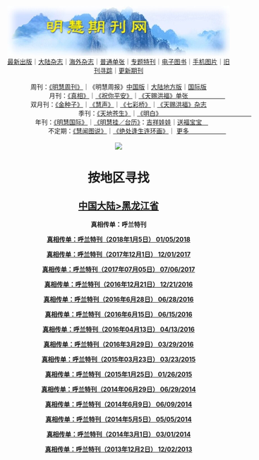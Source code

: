 <a id="user-content-1" class="anchor" aria-hidden="true" href="#1">
<a name="1" id="1" target="_blank"></a> <span id="1">
<a name="2" id="2" target="_blank"></a> <span id="2">
<a name="3" id="3" target="_blank"></a> <span id="3">
<a name="4" id="4" target="_blank"></a> <span id="4">
<a name="5" id="5" target="_blank"></a> <span id="5">
<a name="6" id="6" target="_blank"></a> <span id="6">
<a name="7" id="7" target="_blank"></a> <span id="7">
<a id="user-content-1" href="#1">
<div align="center">
<a target="_blank" href="https://github.com/19920513/djy/blob/master/gb/nsc413.md#1"><img src="https://github.com/pdf-edit/qikan/blob/master/mhqk.jpg?raw=true"></a><br>
<a href="https://github.com/pdf-edit/qikan/blob/master/display.aspx/category_id/8/page_1.md#1">最新出版</a>｜<a href="https://github.com/pdf-edit/qikan/blob/master/category.aspx/category/mainland/page_1.md#1">大陆杂志</a>｜<a href="https://github.com/pdf-edit/qikan/blob/master/category.aspx/category/overseas/page_1.md#1">海外杂志</a>｜<a href="https://github.com/pdf-edit/qikan/blob/master/display.aspx/category_id/4/guige_id/3/page_1.md#1">普通单张</a>｜<a href="https://github.com/pdf-edit/qikan/blob/master/category.aspx/category/zhuanti/page_1.md#1">专题特刊</a>｜<a href="https://github.com/pdf-edit/qikan/blob/master/display.aspx/category_id/6/meijie_id/2/page_1.md#1">电子图书</a>｜<a href="https://github.com/pdf-edit/qikan/blob/master/display.aspx/qikan_type_id/11075/page_1.md#1">手机图片</a>｜<a href="https://github.com/pdf-edit/qikan/blob/master/display.aspx/category_id/5/zhouqi_id/6/page_1.md#1">旧刊寻踪</a>｜<a href="https://github.com/pdf-edit/qikan/blob/master/UpdatedArticles.aspx/page_1.md#1">更新期刊</a>
<br>
<br>
周刊：<a href="https://github.com/pdf-edit/qikan/blob/master/display.aspx/qikan_type_id/5179/page_1.md#1">《明慧周刊》</a>｜《明慧周报》<a href="https://github.com/pdf-edit/qikan/blob/master/display.aspx/qikan_type_id/5178/page_1.md#1">中国版</a>｜<a href="https://github.com/pdf-edit/qikan/blob/master/mainland.aspx/page_1.md#1">大陆地方版</a>｜<a href="https://github.com/pdf-edit/qikan/blob/master/display.aspx/qikan_type_id/5151/page_1.md#1">国际版</a><br>
月刊：<a href="https://github.com/pdf-edit/qikan/blob/master/display.aspx/qikan_type_id/5240/page_1.md#1">《真相》</a>｜<a href="https://github.com/pdf-edit/qikan/blob/master/display.aspx/qikan_type_id/11182/page_1.md#1">《祝你平安》</a>｜<a href="https://github.com/pdf-edit/qikan/blob/master/display.aspx/qikan_type_id/5360/keyword/E5/contain/true/page_1.md#1">《天赐洪福》单张　　　　　　</a><br>
双月刊：<a href="https://github.com/pdf-edit/qikan/blob/master/display.aspx/qikan_type_id/7500/page_1.md#1">《金种子》</a>｜<a href="https://github.com/pdf-edit/qikan/blob/master/display.aspx/qikan_type_id/5638/page_1.md#1">《慧声》</a>｜<a href="https://github.com/pdf-edit/qikan/blob/master/display.aspx/qikan_type_id/7268/page_1.md#1">《七彩桥》</a>｜<a href="https://github.com/pdf-edit/qikan/blob/master/display.aspx/qikan_type_id/5360/keyword/E5/contain/false/page_1.md#1">《天赐洪福》杂志</a> <br>
季刊：<a href="https://github.com/pdf-edit/qikan/blob/master/display.aspx/qikan_type_id/5139/page_1.md#1">《天地苍生》</a>｜<a href="https://github.com/pdf-edit/qikan/blob/master/display.aspx/qikan_type_id/5140/page_1.md#1">《明白》　　　　　　　　　　　　　　　</a><br>
年刊：<a href="https://github.com/pdf-edit/qikan/blob/master/display.aspx/qikan_type_id/10922/page_1.md#1">《明慧国际》</a>｜<a href="https://github.com/pdf-edit/qikan/blob/master/display.aspx/category_id/6/meijie_id/3/page_1.md#1">《明慧挂／台历》</a>：<a href="https://github.com/pdf-edit/qikan/blob/master/display.aspx/category_id/6/meijie_id/3/keyword/E5/page_1.md#1">吉祥娃娃</a>｜<a href="https://github.com/pdf-edit/qikan/blob/master/display.aspx/category_id/6/meijie_id/3/keyword/E9/page_1.md#1">送福宝宝　</a><br> 
不定期：<a href="https://github.com/pdf-edit/qikan/blob/master/display.aspx/qikan_type_id/11185/page_1.md#1">《慧闻图说》</a>｜<a href="https://github.com/pdf-edit/qikan/blob/master/display.aspx/qikan_type_id/11131/page_1.md#1">《绝处逢生连环画》</a>｜ <a href="https://github.com/pdf-edit/qikan/blob/master/display.aspx/category_id/6/meijie_id/3/keyword/other/page_1.md#1">更多　　　　　　</a> <br>
<br>
<a target="_blank" href="https://github.com/19920513/djy/blob/master/gb/nsc413.md#1"><img src="https://raw.githubusercontent.com/19920513/www/master/t/lh600.jpg"></a><br>
<h1><strong>按地区寻找</strong></h1><p align="center"><h2><strong><a target="_blank" href="https://github.com/19920513/qikan/blob/master/mainland.aspx/page_1.md">中国大陆</a><a target="_blank" href="https://github.com/19920513/qikan/blob/master/mainland.aspx?category_id=7&location_id=9/page_1.md#1">>黑龙江省</a></strong></h2></p>
<p align="center"><strong>真相传单：呼兰特刊</strong></p>
<p align="center"><strong><a target="_blank" href="https://gitlab.com/19920513/pdfkit/-/raw/master/tests/pdf/186486.pdf">真相传单：呼兰特刊（2018年1月5日）      01/05/2018</a></strong></p>
<p align="center"><strong><a target="_blank" href="https://gitlab.com/19920513/pdfkit/-/raw/master/tests/pdf/185959.pdf">真相传单：呼兰特刊（2017年12月1日）      12/01/2017</a></strong></p>
<p align="center"><strong><a target="_blank" href="https://gitlab.com/19920513/pdfkit/-/raw/master/tests/pdf/183609.pdf">真相传单：呼兰特刊（2017年07月05日）      07/06/2017</a></strong></p>
<p align="center"><strong><a target="_blank" href="https://gitlab.com/19920513/pdfkit/-/raw/master/tests/pdf/180579.pdf">真相传单：呼兰特刊（2016年12月21日）      12/21/2016</a></strong></p>
<p align="center"><strong><a target="_blank" href="https://gitlab.com/19920513/pdfkit/-/raw/master/tests/pdf/177752.pdf">真相传单：呼兰特刊（2016年6月28日）      06/28/2016</a></strong></p>
<p align="center"><strong><a target="_blank" href="https://gitlab.com/19920513/pdfkit/-/raw/master/tests/pdf/177554.pdf">真相传单：呼兰特刊（2016年6月15日）      06/15/2016</a></strong></p>
<p align="center"><strong><a target="_blank" href="https://gitlab.com/19920513/pdfkit/-/raw/master/tests/pdf/176594.pdf">真相传单：呼兰特刊（2016年04月13日）      04/13/2016</a></strong></p>
<p align="center"><strong><a target="_blank" href="https://gitlab.com/19920513/pdfkit/-/raw/master/tests/pdf/176376.pdf">真相传单：呼兰特刊（2016年3月29日）      03/29/2016</a></strong></p>
<p align="center"><strong><a target="_blank" href="https://gitlab.com/19920513/pdfkit/-/raw/master/tests/pdf/170581.pdf">真相传单：呼兰特刊（2015年03月23日）      03/23/2015</a></strong></p>
<p align="center"><strong><a target="_blank" href="https://gitlab.com/19920513/pdfkit/-/raw/master/tests/pdf/169819.pdf">真相传单：呼兰特刊（2015年1月25日）      01/26/2015</a></strong></p>
<p align="center"><strong><a target="_blank" href="https://gitlab.com/19920513/pdfkit/-/raw/master/tests/pdf/166562.pdf">真相传单：呼兰特刊（2014年06月29日）      06/29/2014</a></strong></p>
<p align="center"><strong><a target="_blank" href="https://gitlab.com/19920513/pdfkit/-/raw/master/tests/pdf/166236.pdf">真相传单：呼兰特刊（2014年6月9日）      06/09/2014</a></strong></p>
<p align="center"><strong><a target="_blank" href="https://gitlab.com/19920513/pdfkit/-/raw/master/tests/pdf/165672.pdf">真相传单：呼兰特刊（2014年5月5日）      05/05/2014</a></strong></p>
<p align="center"><strong><a target="_blank" href="https://gitlab.com/19920513/pdfkit/-/raw/master/tests/pdf/164651.pdf">真相传单：呼兰特刊（2014年3月1日）      03/01/2014</a></strong></p>
<p align="center"><strong><a target="_blank" href="https://gitlab.com/19920513/pdfkit/-/raw/master/tests/pdf/163328.pdf">真相传单：呼兰特刊（2013年12月2日）      12/02/2013</a></strong></p>

